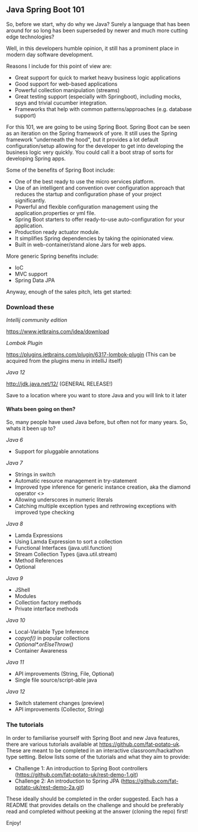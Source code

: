 ## Java Spring Boot 101

So, before we start, why do why we Java? Surely a language that has been around
for so long has been superseded by newer and much more cutting edge technologies?

Well, in this developers humble opinion, it still has a prominent place in modern
day software development.

Reasons I include for this point of view are:

* Great support for quick to market heavy business logic applications
* Good support for web-based applications
* Powerful collection manipulation (streams)
* Great testing support (especially with Springboot), including mocks, spys and trivial cucumber 
  integration.
* Frameworks that help with common patterns/approaches (e.g. database support)

For this 101, we are going to be using Spring Boot. Spring Boot can be seen as an iteration on the
Spring framework of yore. It still uses the Spring framework "underneath the hood", but it provides
a lot default configuration/setup allowing for the developer to get into developing the business 
logic very quickly. You could call it a boot strap of sorts for developing Spring apps.

Some of the benefits of Spring Boot include:

* One of the best ready to use the micro services platform.
* Use of an intelligent and convention over configuration approach that reduces the startup and configuration phase of your project significantly.
* Powerful and flexible configuration management using the application.properties or yml file.
* Spring Boot starters to offer ready-to-use auto-configuration for your application.
* Production ready actuator module.
* It simplifies Spring dependencies by taking the opinionated view.
* Built in web-container/stand alone Jars for web apps.

More generic Spring benefits include:

* IoC
* MVC support
* Spring Data JPA

Anyway, enough of the sales pitch, lets get started:

### Download these
 
*Intellij community edition*

https://www.jetbrains.com/idea/download
 
*Lombok Plugin*

https://plugins.jetbrains.com/plugin/6317-lombok-plugin (This can be acquired from the plugins
menu in intelliJ itself)
 
*Java 12*

http://jdk.java.net/12/ (GENERAL RELEASE!)

Save to a location where you want to store Java and you will link to it later


#### Whats been going on then?

So, many people have used Java before, but often not for many years. So, whats it been up to?

_Java 6_
* Support for pluggable annotations

_Java 7_
* Strings in switch
* Automatic resource management in try-statement
* Improved type inference for generic instance creation, aka the diamond operator <>
* Allowing underscores in numeric literals
* Catching multiple exception types and rethrowing exceptions with improved type checking

_Java 8_
* Lamda Expressions
* Using Lamda Expression to sort a collection
* Functional Interfaces (java.util.function)
* Stream Collection Types (java.util.stream)
* Method References
* Optional<T>

_Java 9_
* JShell
* Modules
* Collection factory methods
* Private interface methods

_Java 10_
* Local-Variable Type Inference
* _copyof()_ in popular collections
* _Optional*.orElseThrow()_
* Container Awareness

_Java 11_
* API improvements (String, File, Optional)
* Single file source/script-able java

_Java 12_
* Switch statement changes (preview)
* API improvements (Collector, String)

### The tutorials

In order to familiarise yourself with Spring Boot and new Java features, there are various tutorials
available at https://github.com/fat-potato-uk. These are meant to be completed in an interactive 
classroom/hackathon type setting. Below lists some of the tutorials and what they aim to provide:

* Challenge 1: An introduction to Spring Boot controllers (https://github.com/fat-potato-uk/rest-demo-1.git)
* Challenge 2: An introduction to Spring JPA (https://github.com/fat-potato-uk/rest-demo-2a.git)


These ideally should be completed in the order suggested. Each has a README that provides details
on the challenge and should be preferably read and completed without peeking at the answer (cloning
the repo) first!

Enjoy!


 